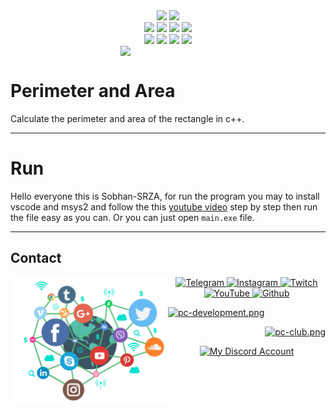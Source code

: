 <div align="center">
    <img src="https://img.shields.io/badge/c++-%2300599C.svg?style=for-the-badge&logo=c%2B%2B&logoColor=white">
    <img src="https://img.shields.io/github/v/release/Sobhan-SRZA/Perimeter-and-Area?label=Version">
    <div>
        <img src="https://img.shields.io/github/license/Sobhan-SRZA/Perimeter-and-Area?label=License">
        <img src="https://img.shields.io/github/last-commit/Sobhan-SRZA/Perimeter-and-Area?label=Last Commit">
        <img src="https://img.shields.io/github/release-date/Sobhan-SRZA/Perimeter-and-Area?label=Last Release">
        <img src="https://img.shields.io/github/downloads/Sobhan-SRZA/Perimeter-and-Area/total?label=Downloads">
    </div>
    <img src="https://img.shields.io/github/forks/Sobhan-SRZA/Perimeter-and-Area?label=Forks">
    <img src="https://img.shields.io/github/watchers/Sobhan-SRZA/Perimeter-and-Area?label=Watchers">
    <img src="https://img.shields.io/github/languages/code-size/Sobhan-SRZA/Perimeter-and-Area?label=Code Size">
    <img src="https://img.shields.io/github/directory-file-count/Sobhan-SRZA/Perimeter-and-Area?label=Files">
    <div>
        <img style="display:block;margin-left:auto;margin-right:auto;width:30%;" src="https://github-readme-stats.vercel.app/api/pin/?username=Sobhan-SRZA&repo=Perimeter-and-Area&theme=react">
    </div>
</div>

# Perimeter and Area
 Calculate the perimeter and area of the rectangle in c++.

---

# Run
Hello everyone this is Sobhan-SRZA, for run the program you may to install vscode and msys2 and follow the this [youtube video](https://www.youtube.com/watch?v=mGHU3ldrQMk) step by step then run the file easy as you can.
Or you can just open `main.exe` file.

---

## Contact

<div align="center">
  <a href="http://sobhan.epizy.com/" target="_blank">
    <img align="left" src ="https://github.com/Sobhan-SRZA/Sobhan-SRZA/raw/main/source/social-media.png" width = 50% >
  </a>
  <a href="https://t.me/pc_clubs" target="_blank">
    <img alt="Telegram" src="https://img.shields.io/static/v1?message=Telegram&logo=telegram&label=&color=229ED9&logoColor=white&labelColor=&style=flat" height="30" />
  </a>
  <a href="https://www.instagram.com/pc__clubs/" target="_blank">
    <img alt="Instagram" src="https://img.shields.io/static/v1?message=Instagram&logo=instagram&label=&color=C13584&logoColor=white&labelColor=&style=flat" height="30" />
  </a>
  </a>
  <a href="https://www.twitch.tv/sobhan_srza" target="_blank">
    <img alt="Twitch" src="https://img.shields.io/static/v1?message=Twitch&logo=twitch&label=&color=6441A4&logoColor=white&labelColor=&style=flat" height="30" />
  </a>
  <a href="https://www.youtube.com/@mr_sinre?app=desktop&sub_confirmation=1" target="_blank">
    <img alt="YouTube" src="https://img.shields.io/static/v1?message=YouTube&logo=youtube&label=&color=FF0000&logoColor=white&labelColor=&style=flat" height="30" />
  </a>
  <a href="https://github.com/Sobhan-SRZA" target="_blank">
    <img alt="Github" src="https://img.shields.io/static/v1?message=Github&logo=github&label=&color=000000&logoColor=white&labelColor=&style=flat" height="30" />
  </a>
</p>
<p align="left">
  <a href="https://discord.gg/P4XxUmebDa" target="_blank"> 
    <img src="https://discord.com/api/guilds/1054814674979409940/widget.png?style=banner2" alt="pc-development.png">
  </a>
</p>
<p align="right">
  <a href="https://discord.gg/54zDNTAymF" target="_blank"> 
    <img src="https://discord.com/api/guilds/1181764925874507836/widget.png?style=banner2" alt="pc-club.png">
  </a>
</p>
<p align="center">
  <a href="https://discord.com/users/865630940361785345" target="_blank">
    <img alt="My Discord Account" src="https://discord.c99.nl/widget/theme-1/865630940361785345.png"  />
  </a>
</p>
</div>
